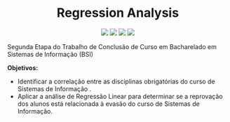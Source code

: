 <h1 align="center">Regression Analysis</h1>

<p align="center">
    <img src="https://img.shields.io/badge/jupyter-%23FA0F00.svg?style=for-the-badge&logo=jupyter&logoColor=white"/>
    <img src="https://img.shields.io/badge/Python-14354C?style=for-the-badge&logo=python&logoColor=white"/>
    <img src="https://img.shields.io/badge/Pandas-2C2D72?style=for-the-badge&logo=pandas&logoColor=white"/>
    <img src="https://img.shields.io/badge/scikit_learn-F7931E?style=for-the-badge&logo=scikit-learn&logoColor=white"/>
</p>


Segunda Etapa do Trabalho de Conclusão de Curso em Bacharelado em Sistemas de Informação (BSI)

**Objetivos:**

- Identificar a correlação entre as disciplinas obrigatórias do curso de Sistemas de Informação .
- Aplicar a análise de Regressão Linear para determinar se a reprovação dos alunos está relacionada à evasão do curso de Sistemas de Informação.
